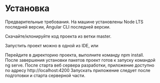 # Установка
Предварительные требования.
На машине установлены Node LTS последней версии, Angular CLI последней версии.

Скачайте/клонируйте код проекта из ветки master.

Запустить проект можно в одной из IDE, или

Перейдите в директорию проекта,  выполните команду npm install.
После завершения установки пакетов проект готов к запуску командой ng serve.
После старта веб сервера разработки, приложение доступно по адресу http://localhost:4200
Запускать приложение следует после подготовки и старта серверной части.


